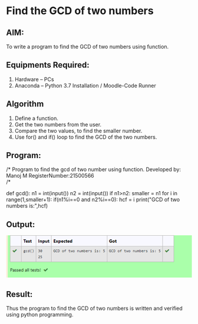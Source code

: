 # Find the GCD of two numbers

## AIM:
To write a program to find the GCD of two numbers using function.

## Equipments Required:
1. Hardware – PCs
2. Anaconda – Python 3.7 Installation / Moodle-Code Runner

## Algorithm
1. Define a function.
2. Get the two numbers from the user.
3. Compare the two values, to find the smaller number.
4. Use for() and if() loop to find the GCD of the two numbers.

## Program:
/*
Program to find the gcd of two number using function.
Developed by: Manoj M
RegisterNumber:21500566  
/*

def gcd():
    n1 = int(input())
    n2 = int(input())
    if n1>n2:
        smaller = n1
    for i in range(1,smaller+1):
        if(n1%i==0 and n2%i==0):
            hcf = i
    print("GCD of two numbers is:",hcf)
## Output:
![gcd of two number](gcd.png)


## Result:
Thus the program to find the GCD of two numbers is written and verified using python programming.
